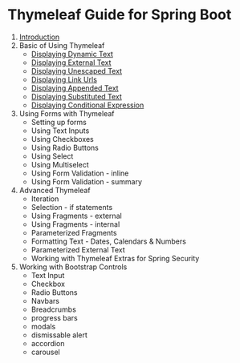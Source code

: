 # Thymeleaf Guide for Spring Boot
1. [Introduction](01_Introduction.md)
2. Basic of Using Thymeleaf
   * [Displaying Dynamic Text](02_Displaying_Dynamic_Text.md)
   * [Displaying External Text](03_DisplayingExternalText.md)
   * [Displaying Unescaped Text](04_DisplayingUnescapedText.md)
   * [Displaying Link Urls](05_DisplayingLinkURLsWithThymeleaf.md)
   * [Displaying Appended Text](06_DisplayingAppendedText.md)
   * [Displaying Substituted Text](07_DisplayingSubstitutedText.md)
   * [Displaying Conditional Expression](08_DisplayingConditionalText.md)
3. Using Forms with Thymeleaf
   * Setting up forms
   * Using Text Inputs
   * Using Checkboxes
   * Using Radio Buttons
   * Using Select
   * Using Multiselect
   * Using Form Validation - inline
   * Using Form Validation - summary
4. Advanced Thymeleaf
   * Iteration
   * Selection - if statements
   * Using Fragments - external
   * Using Fragments - internal
   * Parameterized Fragments
   * Formatting Text - Dates, Calendars & Numbers
   * Parameterized External Text
   * Working with Thymeleaf Extras for Spring Security
5. Working with Bootstrap Controls
   * Text Input
   * Checkbox
   * Radio Buttons
   * Navbars
   * Breadcrumbs
   * progress bars
   * modals
   * dismissable alert
   * accordion
   * carousel
   
